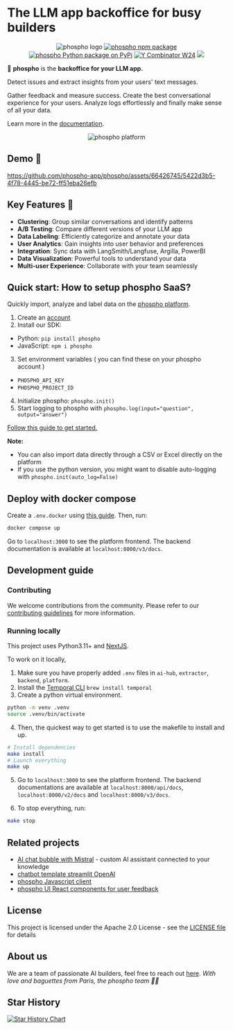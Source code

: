 # The LLM app backoffice for busy builders

<div align="center">
<img src="./platform/public/image/phospho-banner.png" alt="phospho logo">
<a href="https://www.npmjs.com/package/phospho"><img src="https://img.shields.io/npm/v/phospho?style=flat-square&label=npm+phospho" alt="phospho npm package"></a>
<a href="https://pypi.python.org/pypi/phospho"><img src="https://img.shields.io/pypi/v/phospho?style=flat-square&label=pypi+phospho" alt="phospho Python package on PyPi"></a>
<a href="https://www.ycombinator.com/companies/phospho"><img src="https://img.shields.io/badge/Y%20Combinator-W24-orange?style=flat-square" alt="Y Combinator W24"></a>
<a href="https://pypi.org/project/phospho/" target="_blank"><img src="https://img.shields.io/pypi/dm/phospho"></a>
</div>

🧪 **phospho** is the **backoffice for your LLM app.**

Detect issues and extract insights from your users' text messages.

Gather feedback and measure success. Create the best conversational experience for your users.
Analyze logs effortlessly and finally make sense of all your data.

Learn more in the [documentation](https://docs.phospho.ai/welcome).

<div align="center">
<img src="./clustering-demo.gif" alt="phospho platform">
</div>

## Demo 🧪

https://github.com/phospho-app/phospho/assets/66426745/5422d3b5-4f78-4445-be72-ff51eba26efb

## Key Features 🚀

- **Clustering**: Group similar conversations and identify patterns
- **A/B Testing**: Compare different versions of your LLM app
- **Data Labeling**: Efficiently categorize and annotate your data
- **User Analytics**: Gain insights into user behavior and preferences
- **Integration**: Sync data with LangSmith/Langfuse, Argilla, PowerBI
- **Data Visualization**: Powerful tools to understand your data
- **Multi-user Experience**: Collaborate with your team seamlessly

## Quick start: How to setup phospho SaaS?

Quickly import, analyze and label data on the [phospho platform](https://phospho.ai).

1. Create an [account](https://phospho.ai)
2. Install our SDK:

- Python: `pip install phospho`
- JavaScript: `npm i phospho`

3. Set environment variables ( you can find these on your phospho account )

- `PHOSPHO_API_KEY`
- `PHOSPHO_PROJECT_ID`

4. Initialize phospho: `phospho.init()`
5. Start logging to phospho with `phospho.log(input="question", output="answer")`

[Follow this guide to get started.](https://docs.phospho.ai/getting-started)

**Note:**

- You can also import data directly through a CSV or Excel directly on the platform
- If you use the python version, you might want to disable auto-logging with `phospho.init(auto_log=False)`

## Deploy with docker compose

Create a `.env.docker` using [this guide](./DeploymentGuide.md). Then, run:

```bash
docker compose up
```

Go to `localhost:3000` to see the platform frontend. The backend documentation is available at `localhost:8000/v3/docs`.

## Development guide

### Contributing

We welcome contributions from the community. Please refer to our [contributing guidelines](./CONTRIBUTE.md) for more information.

### Running locally

This project uses Python3.11+ and [NextJS](https://nextjs.org/docs).

To work on it locally,

1. Make sure you have properly added `.env` files in `ai-hub`, `extractor`, `backend`, `platform`.
2. Install the [Temporal CLI](https://temporal.io/setup/install-temporal-cli) `brew install temporal`
3. Create a python virtual environment.

```bash
python -m venv .venv
source .venv/bin/activate
```

4. Then, the quickest way to get started is to use the makefile to install and up.

```bash
# Install dependencies
make install
# Launch everything
make up
```

5. Go to `localhost:3000` to see the platform frontend. The backend documentations are available at `localhost:8000/api/docs`, `localhost:8000/v2/docs` and `localhost:8000/v3/docs`.

6. To stop everything, run:

```bash
make stop
```

## Related projects

- [AI chat bubble with Mistral](https://github.com/phospho-app/ai-chat-bubble) - custom AI assistant connected to your knowledge
- [chatbot template streamlit OpenAI](https://github.com/phospho-app/template-chatbot-streamlit-openai)
- [phospho Javascript client](https://github.com/phospho-app/phosphojs)
- [phospho UI React components for user feedback](https://github.com/phospho-app/phospho-ui-react)

## License

This project is licensed under the Apache 2.0 License - see the [LICENSE file](./LICENCE) for details

## About us

We are a team of passionate AI builders, feel free to reach out [here](mailto:contact@phospho.ai?subject=Hey%20baguettes). _With love and baguettes from Paris, the phospho team 🥖💚_

## Star History

[![Star History Chart](https://api.star-history.com/svg?repos=phospho-app/phospho&type=Date)](https://star-history.com/#phospho-app/phospho&Date)
